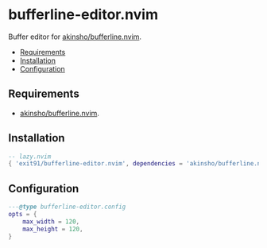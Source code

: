 bufferline-editor.nvim
======================

Buffer editor for [akinsho/bufferline.nvim](https://github.com/akinsho/bufferline.nvim).

- [Requirements](#requirements)
- [Installation](#installation)
- [Configuration](#configuration)


## Requirements

- [akinsho/bufferline.nvim](https://github.com/akinsho/bufferline.nvim).

## Installation

```lua
-- lazy.nvim
{ 'exit91/bufferline-editor.nvim', dependencies = 'akinsho/bufferline.nvim' }
```

## Configuration

```lua
---@type bufferline-editor.config
opts = {
    max_width = 120,
    max_height = 120,
}
```
